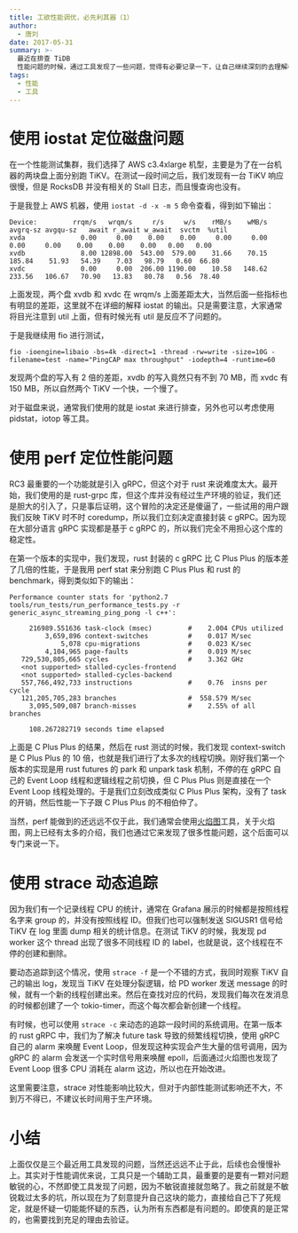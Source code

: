 ```yaml
---
title: 工欲性能调优，必先利其器（1）
author:
  - 唐刘
date: 2017-05-31
summary: >-
  最近在排查 TiDB
  性能问题的时候，通过工具发现了一些问题，觉得有必要记录一下，让自己继续深刻的去理解相关工具的使用，也同时让同学们对类似问题的时候别再踩坑。
tags:
  - 性能
  - 工具
---
```


# 使用 iostat 定位磁盘问题

在一个性能测试集群，我们选择了 AWS c3.4xlarge 机型，主要是为了在一台机器的两块盘上面分别跑 TiKV。在测试一段时间之后，我们发现有一台 TiKV 响应很慢，但是 RocksDB 并没有相关的 Stall 日志，而且慢查询也没有。

于是我登上 AWS 机器，使用 `iostat -d -x -m 5` 命令查看，得到如下输出：

```
Device:         rrqm/s   wrqm/s     r/s     w/s    rMB/s    wMB/s avgrq-sz avgqu-sz   await r_await w_await  svctm  %util
xvda              0.00     0.00    0.00    0.00     0.00     0.00     0.00     0.00    0.00    0.00    0.00   0.00   0.00
xvdb              8.00 12898.00  543.00  579.00    31.66    70.15   185.84    51.93   54.39    7.03   98.79   0.60  66.80
xvdc              0.00     0.00  206.00 1190.00    10.58   148.62   233.56   106.67   70.90   13.83   80.78   0.56  78.40
```

上面发现，两个盘 xvdb 和 xvdc 在 wrqm/s 上面差距太大，当然后面一些指标也有明显的差距，这里就不在详细的解释 iostat 的输出。只是需要注意，大家通常将目光注意到 util 上面，但有时候光有 util 是反应不了问题的。

于是我继续用 fio 进行测试，

`fio -ioengine=libaio -bs=4k -direct=1 -thread -rw=write -size=10G -filename=test -name="PingCAP max throughput" -iodepth=4 -runtime=60`

发现两个盘的写入有 2 倍的差距，xvdb 的写入竟然只有不到 70 MB，而 xvdc 有 150 MB，所以自然两个 TiKV 一个快，一个慢了。

对于磁盘来说，通常我们使用的就是 iostat 来进行排查，另外也可以考虑使用 pidstat，iotop 等工具。

# 使用 perf 定位性能问题

RC3 最重要的一个功能就是引入 gRPC，但这个对于 rust 来说难度太大。最开始，我们使用的是 rust-grpc 库，但这个库并没有经过生产环境的验证，我们还是胆大的引入了，只是事后证明，这个冒险的决定还是傻逼了，一些试用的用户跟我们反映 TiKV 时不时 coredump，所以我们立刻决定直接封装 c gRPC。因为现在大部分语言 gRPC 实现都是基于 c gRPC 的，所以我们完全不用担心这个库的稳定性。

在第一个版本的实现中，我们发现，rust 封装的 c gRPC 比 C Plus Plus 的版本差了几倍的性能，于是我用 perf stat 来分别跑 C Plus Plus 和 rust 的benchmark，得到类似如下的输出：

```
Performance counter stats for 'python2.7 tools/run_tests/run_performance_tests.py -r generic_async_streaming_ping_pong -l c++':

     216989.551636 task-clock (msec)         #    2.004 CPUs utilized
         3,659,896 context-switches          #    0.017 M/sec
             5,078 cpu-migrations            #    0.023 K/sec
         4,104,965 page-faults               #    0.019 M/sec
   729,530,805,665 cycles                    #    3.362 GHz
   <not supported> stalled-cycles-frontend
   <not supported> stalled-cycles-backend
   557,766,492,733 instructions              #    0.76  insns per cycle
   121,205,705,283 branches                  #  558.579 M/sec
     3,095,509,087 branch-misses             #    2.55% of all branches

     108.267282719 seconds time elapsed
```

上面是 C Plus Plus 的结果，然后在 rust 测试的时候，我们发现 context-switch 是 C Plus Plus 的 10 倍，也就是我们进行了太多次的线程切换。刚好我们第一个版本的实现是用 rust futures 的 park 和 unpark task 机制，不停的在 gRPC 自己的 Event Loop 线程和逻辑线程之前切换，但 C Plus Plus 则是直接在一个 Event Loop 线程处理的。于是我们立刻改成类似 C Plus Plus 架构，没有了 task 的开销，然后性能一下子跟 C Plus Plus 的不相伯仲了。

当然，perf 能做到的还远远不仅于此，我们通常会使用[火焰图](https://github.com/brendangregg/FlameGraph)工具，关于火焰图，网上已经有太多的介绍，我们也通过它来发现了很多性能问题，这个后面可以专门来说一下。

# 使用 strace 动态追踪

因为我们有一个记录线程 CPU 的统计，通常在 Grafana 展示的时候都是按照线程名字来 group 的，并没有按照线程 ID。但我们也可以强制发送 SIGUSR1 信号给 TiKV 在 log 里面 dump 相关的统计信息。在测试 TiKV 的时候，我发现 pd worker 这个 thread 出现了很多不同线程 ID 的 label，也就是说，这个线程在不停的创建和删除。

要动态追踪到这个情况，使用 `strace -f` 是一个不错的方式，我同时观察 TiKV 自己的输出 log，发现当 TiKV 在处理分裂逻辑，给 PD worker 发送 message 的时候，就有一个新的线程创建出来。然后在查找对应的代码，发现我们每次在发消息的时候都创建了一个 tokio-timer，而这个每次都会新创建一个线程。

有时候，也可以使用 `strace -c` 来动态的追踪一段时间的系统调用。在第一版本的 rust gRPC 中，我们为了解决 future task 导致的频繁线程切换，使用 gRPC 自己的 alarm 来唤醒 Event Loop，但发现这种实现会产生大量的信号调用，因为 gRPC 的 alarm 会发送一个实时信号用来唤醒 epoll，后面通过火焰图也发现了 Event Loop 很多 CPU 消耗在 alarm 这边，所以也在开始改进。

这里需要注意，strace 对性能影响比较大，但对于内部性能测试影响还不大，不到万不得已，不建议长时间用于生产环境。

# 小结

上面仅仅是三个最近用工具发现的问题，当然还远远不止于此，后续也会慢慢补上。其实对于性能调优来说，工具只是一个辅助工具，最重要的是要有一颗对问题敏锐的心，不然即使工具发现了问题，因为不敏锐直接就忽略了。我之前就是不敏锐栽过太多的坑，所以现在为了刻意提升自己这块的能力，直接给自己下了死规定，就是怀疑一切能能怀疑的东西，认为所有东西都是有问题的。即使真的是正常的，也需要找到充足的理由去验证。
